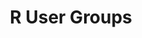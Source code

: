 ---
title: "R User Groups"
layout: "r-user-groups"

groups:
    countries:
        "asia": 
            -    
                countryName: "Funding"
                groups:
                    -   description: "The [R Consortium](#) provides funding for local useR groups."
            -    
                countryName: "Asia"
                groups:
                    -   description: "April 17"
            -    
                countryName: "China"
                groups:
                    -   description: "Xiamen: [XMU-R](#)" 
            -    
                countryName: "Hong Kong"
                groups:
                    -   description: "Hong Kong: [Hong Kong R User Group](#)"
            -    
                countryName: "India"
                groups:
                    -   description: "Bangalore: [Hong Bengaluru R UseR Group (BRUG)](#)"
                    -   description: "Chennai: [R Users Group Chennai](#)"
                    -   description: "Delhi: [Delhi NCR R useR Group](#)"
                    -   description: "Guna: [R Meetup Guna; @RMeetupGuna](#)"
                    -   description: "Hyderabad: [R Users Group Hyderabad RUGH](#)"
                    -   description: "Mumbai: [mumbai-r-user-group](#)"
                    -   description: "New Delhi: [New Delhi UseR Group](#)"
                    -   description: "Pune: [Pune R User Group](#)"

cards:
    -
        imageUrl: "/images/events.png"
        imageDescription: ""
        heading: "EVENTS"
        text: "Lorem ipsum dolor sit amet, possit tibique no eam, porro decore eu sea"
        buttons:
            buttonName: "View Events"
            buttonUrl: "/events"
    -
        imageUrl: "/images/r-ladies.png"
        imageDescription: ""
        heading: "R-Ladies Groups"
        text: "Lorem ipsum dolor sit amet, possit tibique no eam, porro decore eu sea"
        buttons:
            buttonName: "View R-Ladies Groups"
            buttonUrl: "#"
    -
        imageUrl: "/images/virtual.png"
        imageDescription: ""
        heading: "Virtual Events"
        text: "Lorem ipsum dolor sit amet, possit tibique no eam, porro decore eu sea"
        buttons:
            buttonName: "View Virtual Events"
            buttonUrl: "#"
---